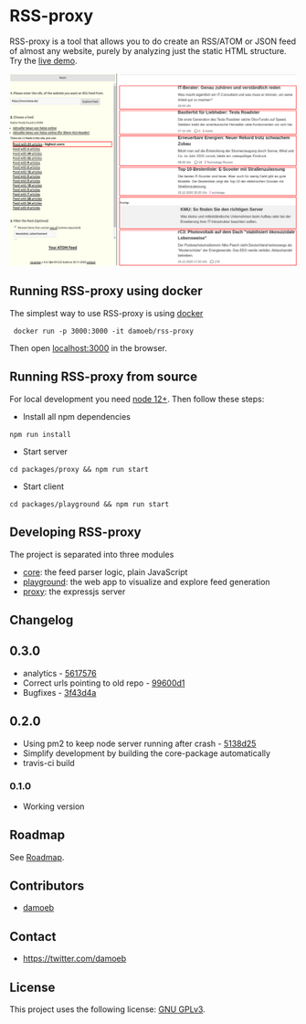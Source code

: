 # RSS-proxy

RSS-proxy is a tool that allows you to do create an RSS/ATOM or JSON feed of almost any website, 
purely by analyzing just the static HTML structure. Try the [live demo](https://rssproxy.migor.org/).

![Playground](https://github.com/damoeb/rss-proxy/raw/master/docs/rssproxy-candidates.png "Playground")

## Running RSS-proxy using docker

The simplest way to use RSS-proxy is using [docker](https://docs.docker.com/install/)

```
 docker run -p 3000:3000 -it damoeb/rss-proxy
```
Then open [localhost:3000](http://localhost:3000) in the browser.

## Running RSS-proxy from source

For local development you need [node 12+](https://nodejs.org/en/). Then follow these steps:

- Install all npm dependencies
```
npm run install

```

- Start server
```
cd packages/proxy && npm run start

```

- Start client
```
cd packages/playground && npm run start

```

## Developing RSS-proxy

The project is separated into three modules
- [core](packages/core/README.md): the feed parser logic, plain JavaScript
- [playground](packages/playground/README.md): the web app to visualize and explore feed generation
- [proxy](packages/proxy/README.md): the expressjs server


## Changelog

## 0.3.0
- analytics - [5617576](https://github.com/damoeb/rss-proxy/commit/5617576d80a69f0b5a0d5e69f4dd6d8bc7b06908)
- Correct urls pointing to old repo - [99600d1](https://github.com/damoeb/rss-proxy/commit/99600d1d944df7160cea48adc6bcf4aa6943d138)
- Bugfixes - [3f43d4a](https://github.com/damoeb/rss-proxy/commit/3f43d4a25749da476d4683bc3560e0a88fb06b24)

## 0.2.0
- Using pm2 to keep node server running after crash - [5138d25](https://github.com/damoeb/rss-proxy/commit/5138d25667934f28991cd339b3816ec1078dec3d)
- Simplify development by building the core-package automatically
- travis-ci build

### 0.1.0
- Working version

## Roadmap
See [Roadmap](https://github.com/damoeb/rss-proxy/blob/master/roadmap.md).

## Contributors

* [damoeb](https://github.com/damoeb)

## Contact

* https://twitter.com/damoeb

## License

This project uses the following license: [GNU GPLv3](https://www.gnu.org/licenses/gpl-3.0.en.html).
